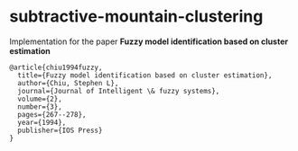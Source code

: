 # subtractive-mountain-clustering
Implementation for the paper **Fuzzy model identification based on cluster estimation**

```
@article{chiu1994fuzzy,
  title={Fuzzy model identification based on cluster estimation},
  author={Chiu, Stephen L},
  journal={Journal of Intelligent \& fuzzy systems},
  volume={2},
  number={3},
  pages={267--278},
  year={1994},
  publisher={IOS Press}
}
```

